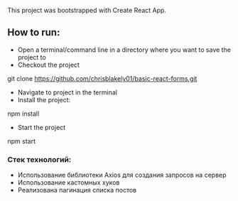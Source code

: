 This project was bootstrapped with Create React App. 
 
## How to run: 
- Open a terminal/command line in a directory where you want to save the project to 
- Checkout the project 
 
 
git clone https://github.com/chrisblakely01/basic-react-forms.git 
 
 
- Navigate to project in the terminal 
- Install the project: 
 
 
npm install 
 
 
- Start the project  
 
 
npm start

### Стек технологий:
* Использование библиотеки Axios для создания запросов на сервер
* Использование кастомных хуков
* Реализована пагинация списка постов
